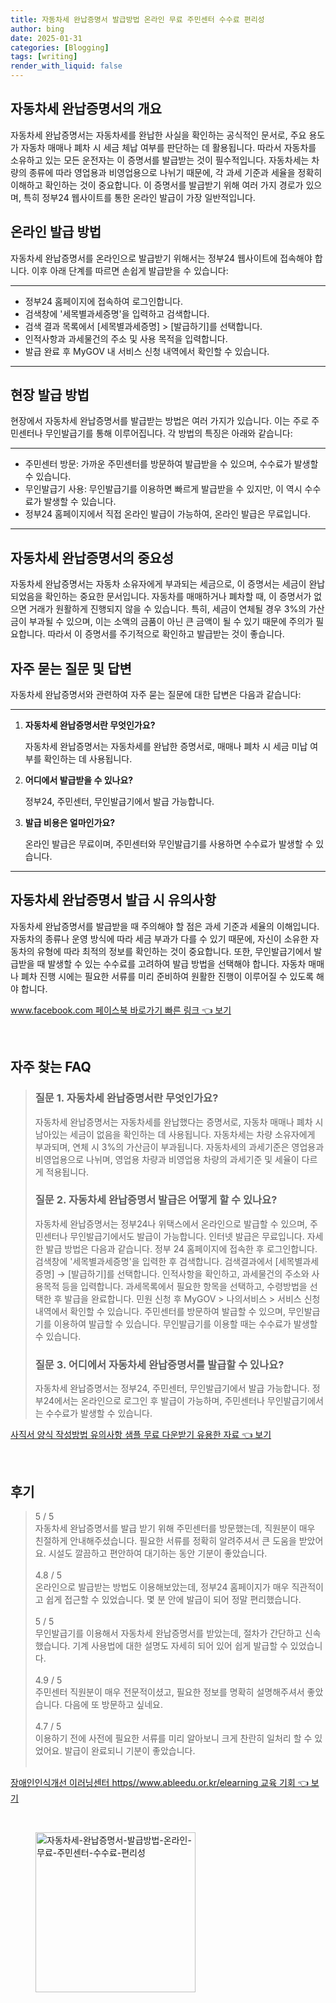 ```yaml
---
title: 자동차세 완납증명서 발급방법 온라인 무료 주민센터 수수료 편리성
author: bing
date: 2025-01-31
categories: [Blogging]
tags: [writing]
render_with_liquid: false
---
```



<h2 id='자동차세_완납증명서_의_개요'>자동차세 완납증명서의 개요</h2>

<p>자동차세 완납증명서는 자동차세를 완납한 사실을 확인하는 공식적인 문서로, 주요 용도가 자동차 매매나 폐차 시 세금 체납 여부를 판단하는 데 활용됩니다. 따라서 자동차를 소유하고 있는 모든 운전자는 이 증명서를 발급받는 것이 필수적입니다. 자동차세는 차량의 종류에 따라 영업용과 비영업용으로 나뉘기 때문에, 각 과세 기준과 세율을 정확히 이해하고 확인하는 것이 중요합니다. 이 증명서를 발급받기 위해 여러 가지 경로가 있으며, 특히 정부24 웹사이트를 통한 온라인 발급이 가장 일반적입니다.</p>

<h2 id='온라인_발급_방법'>온라인 발급 방법</h2>

<p>자동차세 완납증명서를 온라인으로 발급받기 위해서는 정부24 웹사이트에 접속해야 합니다. 이후 아래 단계를 따르면 손쉽게 발급받을 수 있습니다:</p>

<hr />

<ul>
    <li>정부24 홈페이지에 접속하여 로그인합니다.</li>
    <li>검색창에 '세목별과세증명'을 입력하고 검색합니다.</li>
    <li>검색 결과 목록에서 [세목별과세증명] > [발급하기]를 선택합니다.</li>
    <li>인적사항과 과세물건의 주소 및 사용 목적을 입력합니다.</li>
    <li>발급 완료 후 MyGOV 내 서비스 신청 내역에서 확인할 수 있습니다.</li>
</ul>

<hr />

<h2 id='현장_발급_방법'>현장 발급 방법</h2>

<p>현장에서 자동차세 완납증명서를 발급받는 방법은 여러 가지가 있습니다. 이는 주로 주민센터나 무인발급기를 통해 이루어집니다. 각 방법의 특징은 아래와 같습니다:</p>

<hr />

<ul>
    <li>주민센터 방문: 가까운 주민센터를 방문하여 발급받을 수 있으며, 수수료가 발생할 수 있습니다.</li>
    <li>무인발급기 사용: 무인발급기를 이용하면 빠르게 발급받을 수 있지만, 이 역시 수수료가 발생할 수 있습니다.</li>
    <li>정부24 홈페이지에서 직접 온라인 발급이 가능하여, 온라인 발급은 무료입니다.</li>
</ul>

<hr />

<h2 id='자동차세_완납증명서의_중요성'>자동차세 완납증명서의 중요성</h2>

<p>자동차세 완납증명서는 자동차 소유자에게 부과되는 세금으로, 이 증명서는 세금이 완납되었음을 확인하는 중요한 문서입니다. 자동차를 매매하거나 폐차할 때, 이 증명서가 없으면 거래가 원활하게 진행되지 않을 수 있습니다. 특히, 세금이 연체될 경우 3%의 가산금이 부과될 수 있으며, 이는 소액의 금품이 아닌 큰 금액이 될 수 있기 때문에 주의가 필요합니다. 따라서 이 증명서를 주기적으로 확인하고 발급받는 것이 좋습니다.</p>

<h2 id='자주_묻는_질문_및_답변'>자주 묻는 질문 및 답변</h2>

<p>자동차세 완납증명서와 관련하여 자주 묻는 질문에 대한 답변은 다음과 같습니다:</p>

<hr />

<ol>
    <li>
        <b>자동차세 완납증명서란 무엇인가요?</b>
        <p>자동차세 완납증명서는 자동차세를 완납한 증명서로, 매매나 폐차 시 세금 미납 여부를 확인하는 데 사용됩니다.</p>
    </li>
    <li>
        <b>어디에서 발급받을 수 있나요?</b>
        <p>정부24, 주민센터, 무인발급기에서 발급 가능합니다.</p>
    </li>
    <li>
        <b>발급 비용은 얼마인가요?</b>
        <p>온라인 발급은 무료이며, 주민센터와 무인발급기를 사용하면 수수료가 발생할 수 있습니다.</p>
    </li>
</ol>

<hr />

<h2 id='자동차세_완납증명서_발급시_유의사항'>자동차세 완납증명서 발급 시 유의사항</h2>

<p>자동차세 완납증명서를 발급받을 때 주의해야 할 점은 과세 기준과 세율의 이해입니다. 자동차의 종류나 운영 방식에 따라 세금 부과가 다를 수 있기 때문에, 자신이 소유한 자동차의 유형에 따라 최적의 정보를 확인하는 것이 중요합니다. 또한, 무인발급기에서 발급받을 때 발생할 수 있는 수수료를 고려하여 발급 방법을 선택해야 합니다. 자동차 매매나 폐차 진행 시에는 필요한 서류를 미리 준비하여 원활한 진행이 이루어질 수 있도록 해야 합니다.</p>


<p><a class="click-button" title="www.facebook.com 페이스북 바로가기 빠른 링크" href="https://adkhouse.github.io/posts/www.facebook.com-%ED%8E%98%EC%9D%B4%EC%8A%A4%EB%B6%81-%EB%B0%94%EB%A1%9C%EA%B0%80%EA%B8%B0-%EB%B9%A0%EB%A5%B8-%EB%A7%81%ED%81%AC/" rel="dofollow">www.facebook.com 페이스북 바로가기 빠른 링크 👈 보기</a></p><br>
<h2 id='자주_찾는_FAQ'>자주 찾는 FAQ</h2>
<div itemscope="" itemtype="https://schema.org/FAQPage"> 
<blockquote> 
<div itemscope="" itemprop="mainEntity" itemtype="https://schema.org/Question"> 
<h3 itemprop="name">질문 1. 자동차세 완납증명서란 무엇인가요?</h3> 
<div itemscope="" itemprop="acceptedAnswer" itemtype="https://schema.org/Answer"> 
<span itemprop="text"> 
<p>자동차세 완납증명서는 자동차세를 완납했다는 증명서로, 자동차 매매나 폐차 시 남아있는 세금이 없음을 확인하는 데 사용됩니다. 자동차세는 차량 소유자에게 부과되며, 연체 시 3%의 가산금이 부과됩니다. 자동차세의 과세기준은 영업용과 비영업용으로 나뉘며, 영업용 차량과 비영업용 차량의 과세기준 및 세율이 다르게 적용됩니다.</p> 
</span> 
</div> 
</div> 

<div itemscope="" itemprop="mainEntity" itemtype="https://schema.org/Question"> 
<h3 itemprop="name">질문 2. 자동차세 완납증명서 발급은 어떻게 할 수 있나요?</h3> 
<div itemscope="" itemprop="acceptedAnswer" itemtype="https://schema.org/Answer"> 
<span itemprop="text"> 
<p>자동차세 완납증명서는 정부24나 위택스에서 온라인으로 발급할 수 있으며, 주민센터나 무인발급기에서도 발급이 가능합니다. 인터넷 발급은 무료입니다. 자세한 발급 방법은 다음과 같습니다. 정부 24 홈페이지에 접속한 후 로그인합니다. 검색창에 '세목별과세증명'을 입력한 후 검색합니다. 검색결과에서 [세목별과세증명] → [발급하기]를 선택합니다. 인적사항을 확인하고, 과세물건의 주소와 사용목적 등을 입력합니다. 과세목록에서 필요한 항목을 선택하고, 수령방법을 선택한 후 발급을 완료합니다. 민원 신청 후 MyGOV > 나의서비스 > 서비스 신청내역에서 확인할 수 있습니다. 주민센터를 방문하여 발급할 수 있으며, 무인발급기를 이용하여 발급할 수 있습니다. 무인발급기를 이용할 때는 수수료가 발생할 수 있습니다.</p> 
</span> 
</div> 
</div> 

<div itemscope="" itemprop="mainEntity" itemtype="https://schema.org/Question"> 
<h3 itemprop="name">질문 3. 어디에서 자동차세 완납증명서를 발급할 수 있나요?</h3> 
<div itemscope="" itemprop="acceptedAnswer" itemtype="https://schema.org/Answer"> 
<span itemprop="text"> 
<p>자동차세 완납증명서는 정부24, 주민센터, 무인발급기에서 발급 가능합니다. 정부24에서는 온라인으로 로그인 후 발급이 가능하며, 주민센터나 무인발급기에서는 수수료가 발생할 수 있습니다.</p> 
</span> 
</div> 
</div> 
</blockquote> 
</div>
<p><a class="click-button" title="사직서 양식 작성방법 유의사항 샘플 무료 다운받기 유용한 자료" href="https://adkhouse.github.io/posts/%EC%82%AC%EC%A7%81%EC%84%9C-%EC%96%91%EC%8B%9D-%EC%9E%91%EC%84%B1%EB%B0%A9%EB%B2%95-%EC%9C%A0%EC%9D%98%EC%82%AC%ED%95%AD-%EC%83%98%ED%94%8C-%EB%AC%B4%EB%A3%8C-%EB%8B%A4%EC%9A%B4%EB%B0%9B%EA%B8%B0-%EC%9C%A0%EC%9A%A9%ED%95%9C-%EC%9E%90%EB%A3%8C/" rel="dofollow">사직서 양식 작성방법 유의사항 샘플 무료 다운받기 유용한 자료 👈 보기</a></p><br>
<h2 id='후기'>후기</h2>
<div itemscope itemtype="https://schema.org/Product">
  <blockquote>
  <div itemprop="review" itemscope itemtype="https://schema.org/Review">
      <div itemprop="reviewRating" itemscope itemtype="https://schema.org/Rating"> <span itemprop="ratingValue">5</span> / <span itemprop="bestRating">5</span> </div>
      <span itemprop="reviewBody">자동차세 완납증명서를 발급 받기 위해 주민센터를 방문했는데, 직원분이 매우 친절하게 안내해주셨습니다. 필요한 서류를 정확히 알려주셔서 큰 도움을 받았어요. 시설도 깔끔하고 편안하여 대기하는 동안 기분이 좋았습니다.</span>
  </div>
  <br>
  <div itemprop="review" itemscope itemtype="https://schema.org/Review">
      <div itemprop="reviewRating" itemscope itemtype="https://schema.org/Rating"> <span itemprop="ratingValue">4.8</span> / <span itemprop="bestRating">5</span> </div>
      <span itemprop="reviewBody">온라인으로 발급받는 방법도 이용해보았는데, 정부24 홈페이지가 매우 직관적이고 쉽게 접근할 수 있었습니다. 몇 분 안에 발급이 되어 정말 편리했습니다.</span>
  </div>
  <br>
  <div itemprop="review" itemscope itemtype="https://schema.org/Review">
      <div itemprop="reviewRating" itemscope itemtype="https://schema.org/Rating"> <span itemprop="ratingValue">5</span> / <span itemprop="bestRating">5</span> </div>
      <span itemprop="reviewBody">무인발급기를 이용해서 자동차세 완납증명서를 받았는데, 절차가 간단하고 신속했습니다. 기계 사용법에 대한 설명도 자세히 되어 있어 쉽게 발급할 수 있었습니다.</span>
  </div>
  <br>
  <div itemprop="review" itemscope itemtype="https://schema.org/Review">
      <div itemprop="reviewRating" itemscope itemtype="https://schema.org/Rating"> <span itemprop="ratingValue">4.9</span> / <span itemprop="bestRating">5</span> </div>
      <span itemprop="reviewBody">주민센터 직원분이 매우 전문적이셨고, 필요한 정보를 명확히 설명해주셔서 좋았습니다. 다음에 또 방문하고 싶네요.</span>
  </div>
  <br>
  <div itemprop="review" itemscope itemtype="https://schema.org/Review">
      <div itemprop="reviewRating" itemscope itemtype="https://schema.org/Rating"> <span itemprop="ratingValue">4.7</span> / <span itemprop="bestRating">5</span> </div>
      <span itemprop="reviewBody">이용하기 전에 사전에 필요한 서류를 미리 알아보니 크게 찬란히 일처리 할 수 있었어요. 발급이 완료되니 기분이 좋았습니다.</span>
  </div>
  <br>
  </blockquote>
</div>
<p><a class="click-button" title="장애인인식개선 이러닝센터 https//www.ableedu.or.kr/elearning 교육 기회" href="https://adkhouse.github.io/posts/%EC%9E%A5%EC%95%A0%EC%9D%B8%EC%9D%B8%EC%8B%9D%EA%B0%9C%EC%84%A0-%EC%9D%B4%EB%9F%AC%EB%8B%9D%EC%84%BC%ED%84%B0-httpswww.ableedu.or.krelearning-%EA%B5%90%EC%9C%A1-%EA%B8%B0%ED%9A%8C/" rel="dofollow">장애인인식개선 이러닝센터 https//www.ableedu.or.kr/elearning 교육 기회 👈 보기</a></p><br>
<figure class="image"><img src="https://adkhouse.github.io/assets/img/thumbnail/자동차세-완납증명서-발급방법-온라인-무료-주민센터-수수료-편리성.webp" alt="자동차세-완납증명서-발급방법-온라인-무료-주민센터-수수료-편리성" width="256" height="256"></figure>